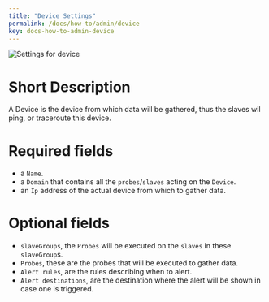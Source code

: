 ```yaml
---
title: "Device Settings"
permalink: /docs/how-to/admin/device
key: docs-how-to-admin-device
---
```


![Settings for device](/fireping/assets/images/settings_device.png)

# Short Description
A Device is the device from which data will be gathered, thus the slaves wil ping, or traceroute this device.

# Required fields
- a `Name`.
- a `Domain` that contains all the `probes`/`slaves` acting on the `Device`.
- an `Ip` address of the actual device from which to gather data.

# Optional fields
- `slaveGroups`, the `Probes` will be executed on the `slaves` in these `slaveGroup`s.
- `Probes`, these are the probes that will be executed to gather data.
- `Alert rules`, are the rules describing when to alert.
- `Alert destinations`, are the destination where the alert will be shown in case one is triggered. 
